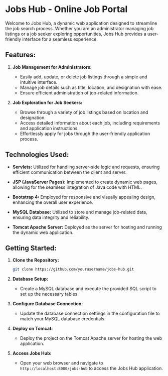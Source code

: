 # Jobs Hub - Online Job Portal

Welcome to Jobs Hub, a dynamic web application designed to streamline the job search process. Whether you are an administrator managing job listings or a job seeker exploring opportunities, Jobs Hub provides a user-friendly interface for a seamless experience.

## Features:

1. **Job Management for Administrators:**
   - Easily add, update, or delete job listings through a simple and intuitive interface.
   - Manage job details such as title, location, and designation with ease.
   - Ensure efficient administration of job-related information.

2. **Job Exploration for Job Seekers:**
   - Browse through a variety of job listings based on location and designation.
   - Access detailed information about each job, including requirements and application instructions.
   - Effortlessly apply for jobs through the user-friendly application process.

## Technologies Used:

- **Servlets:** Utilized for handling server-side logic and requests, ensuring efficient communication between the client and server.

- **JSP (JavaServer Pages):** Implemented to create dynamic web pages, allowing for the seamless integration of Java code with HTML.

- **Bootstrap 4:** Employed for responsive and visually appealing design, enhancing the overall user experience.

- **MySQL Database:** Utilized to store and manage job-related data, ensuring data integrity and reliability.

- **Tomcat Apache Server:** Deployed as the server for hosting and running the dynamic web application.

## Getting Started:

1. **Clone the Repository:**
   ```bash
   git clone https://github.com/yourusername/jobs-hub.git
   ```

2. **Database Setup:**
   - Create a MySQL database and execute the provided SQL script to set up the necessary tables.

3. **Configure Database Connection:**
   - Update the database connection settings in the configuration file to match your MySQL database credentials.

4. **Deploy on Tomcat:**
   - Deploy the project on the Tomcat Apache server for hosting the web application.

5. **Access Jobs Hub:**
   - Open your web browser and navigate to `http://localhost:8080/jobs-hub` to access the Jobs Hub application.
